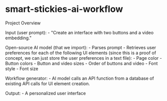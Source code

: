# smart-stickies-ai-workflow

Project Overview

Input (user prompt):
    - "Create an interface with two buttons and a video embedding."

Open-source AI model (that we import):
    - Parses prompt
    - Retrieves user preferences for each of the following UI elements (since this is a proof of concept, we can just store the user preferences in a text file):
        - Page color
        - Button colors
        - Button and video sizes
        - Order of buttons and video
        - Font style
        - Font size

Workflow generator:
    - AI model calls an API function from a database of existing API calls for UI element creation.

Output:
    - A personalized user interface